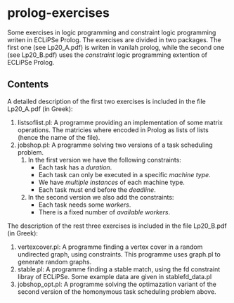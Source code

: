 # prolog-exercises
Some exercises in logic programming and constraint logic programming writen in ECLiPSe Prolog. The exercises are divided in two packages. The first one (see Lp20_A.pdf)  is writen in vanilah prolog, while the second one (see Lp20_B.pdf) uses the _constraint_ logic programming extention of ECLiPSe Prolog. 

## Contents
A detailed description of the first two exercises is included in the file Lp20_A.pdf (in Greek):

1. listsoflist.pl: A programme providing an implementation of some matrix operations. The matricies where encoded in Prolog as lists of lists (hence the name of the file).
2. jobshop.pl: A programme solving two versions of a task scheduling problem.
   1. In the first version we have the following constraints:  
      * Each task has a _duration_.
      * Each task can only be executed in a specific _machine type_.
      * We have _multiple instances_ of each machine type.
      * Each task must end before the _deadline_.  
   2. In the second version we also add the constraints:
      * Each task needs some _workers_.
      * There is a fixed number of _available workers_.

The description of the rest three exercises is included in the file Lp20_B.pdf (in Greek):

1. vertexcover.pl: A programme finding a vertex cover in a random undirected graph, using constraints. This programme uses graph.pl to generate random graphs. 
2. stable.pl: A programme finding a stable match, using the fd constraint libray of ECLiPSe. Some example data are given in stablefd_data.pl
3. jobshop_opt.pl: A programme solving the optimazation variant of the second version of the homonymous task scheduling problem above.
